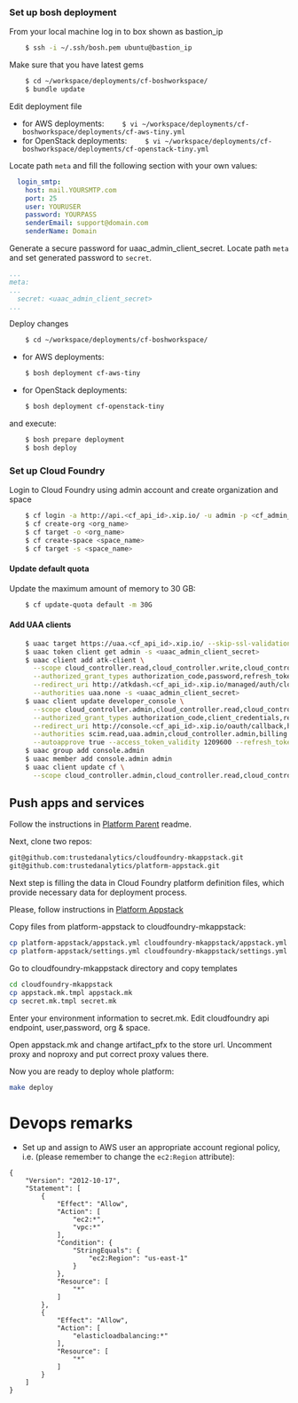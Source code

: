 ### Set up bosh deployment

From your local machine log in to box shown as bastion_ip
```bash
    $ ssh -i ~/.ssh/bosh.pem ubuntu@bastion_ip
```

Make sure that you have latest gems
```bash
    $ cd ~/workspace/deployments/cf-boshworkspace/
    $ bundle update
```

Edit deployment file
* for AWS deployments: 
```    $ vi ~/workspace/deployments/cf-boshworkspace/deployments/cf-aws-tiny.yml```
* for OpenStack deployments: 
```    $ vi ~/workspace/deployments/cf-boshworkspace/deployments/cf-openstack-tiny.yml```

Locate path `meta` and fill the following section with your own values:
```YAML
  login_smtp:
    host: mail.YOURSMTP.com
    port: 25
    user: YOURUSER
    password: YOURPASS
    senderEmail: support@domain.com
    senderName: Domain
```
Generate a secure password for uaac_admin_client_secret. 
Locate path `meta` and set generated password to `secret`.
```YAML
...
meta:
...
  secret: <uaac_admin_client_secret>
...
```

Deploy changes

```bash
    $ cd ~/workspace/deployments/cf-boshworkspace/
```
* for AWS deployments: 
```bash
    $ bosh deployment cf-aws-tiny
```
* for OpenStack deployments: 
```bash
    $ bosh deployment cf-openstack-tiny
```

and execute: 
```bash
    $ bosh prepare deployment
    $ bosh deploy
```

### Set up Cloud Foundry
Login to Cloud Foundry using admin account and create organization and space
```bash
    $ cf login -a http://api.<cf_api_id>.xip.io/ -u admin -p <cf_admin_pass>
    $ cf create-org <org_name>
    $ cf target -o <org_name>
    $ cf create-space <space_name>
    $ cf target -s <space_name>
```

#### Update default quota
Update the maximum amount of memory to 30 GB:
```bash
    $ cf update-quota default -m 30G
```

#### Add UAA clients
```bash
    $ uaac target https://uaa.<cf_api_id>.xip.io/ --skip-ssl-validation
    $ uaac token client get admin -s <uaac_admin_client_secret>
    $ uaac client add atk-client \
      --scope cloud_controller.read,cloud_controller.write,cloud_controller_service_permissions.read,openid \
      --authorized_grant_types authorization_code,password,refresh_token,client_credentials  \
      --redirect_uri http://atkdash.<cf_api_id>.xip.io/managed/auth/cloudfoundry/callback \
      --authorities uaa.none -s <uaac_admin_client_secret>
    $ uaac client update developer_console \
      --scope cloud_controller.admin,cloud_controller.read,cloud_controller.write,console.admin,doppler.firehose,openid,password.write,scim.read,scim.userids,scim.write \
      --authorized_grant_types authorization_code,client_credentials,refresh_token \
      --redirect_uri http://console.<cf_api_id>.xip.io/oauth/callback,https://console.<cf_api_id>.xip.io/oauth/callback \
      --authorities scim.read,uaa.admin,cloud_controller.admin,billing.admin,uaa.resource,password.write,scim.write,cloud_controller.write,cloud_controller.read \
      --autoapprove true --access_token_validity 1209600 --refresh_token_validity 1209600
    $ uaac group add console.admin
    $ uaac member add console.admin admin
    $ uaac client update cf \
      --scope cloud_controller.admin,cloud_controller.read,cloud_controller.write,doppler.firehose,openid,password.write,scim.read,scim.write,console.admin
```
## Push apps and services
Follow the instructions in [Platform Parent](https://github.com/trustedanalytics/platform-parent) readme.

Next, clone two repos:
```bash
git@github.com:trustedanalytics/cloudfoundry-mkappstack.git
git@github.com:trustedanalytics/platform-appstack.git
```

Next step is filling the data in Cloud Foundry platform definition files, which provide necessary data for deployment process.

Please, follow instructions in [Platform Appstack](https://github.com/trustedanalytics/platform-appstack) 


Copy files from platform-appstack to cloudfoundry-mkappstack:
```bash
cp platform-appstack/appstack.yml cloudfoundry-mkappstack/appstack.yml
cp platform-appstack/settings.yml cloudfoundry-mkappstack/settings.yml
```
Go to cloudfoundry-mkappstack directory and copy templates
```bash
cd cloudfoundry-mkappstack
cp appstack.mk.tmpl appstack.mk
cp secret.mk.tmpl secret.mk
```
Enter your environment information to secret.mk. Edit cloudfoundry api endpoint, user,password, org & space.

Open appstack.mk and change artifact_pfx to the store url. Uncomment proxy and noproxy and put correct proxy values there.

Now you are ready to deploy whole platform:
```bash
make deploy
```

# Devops remarks

* Set up and assign to AWS user an appropriate account regional policy, i.e. (please remember to change the `ec2:Region` attribute):

```JSON5
{
    "Version": "2012-10-17",
    "Statement": [
        {
            "Effect": "Allow",
            "Action": [
                "ec2:*",
                "vpc:*"
            ],
            "Condition": {
                "StringEquals": {
                    "ec2:Region": "us-east-1"
                }
            },
            "Resource": [
                "*"
            ]
        },
        {
            "Effect": "Allow",
            "Action": [
                "elasticloadbalancing:*"
            ],
            "Resource": [
                "*"
            ]
        }
    ]
}
```